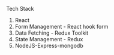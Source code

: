 Tech Stack
1. React
2. Form Management - React hook form
3. Data Fetching - Redux Toolkit
4. State Management - Redux
5. NodeJS-Express-mongodb